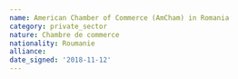 ```yaml
---
name: American Chamber of Commerce (AmCham) in Romania
category: private_sector
nature: Chambre de commerce
nationality: Roumanie
alliance: 
date_signed: '2018-11-12'
---
```

    